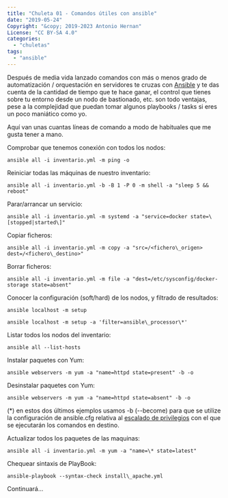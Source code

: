 ```yaml
---
title: "Chuleta 01 - Comandos útiles con ansible"
date: "2019-05-24"
Copyright: "&copy; 2019-2023 Antonio Hernan"
License: "CC BY-SA 4.0"
categories: 
  - "chuletas"
tags: 
  - "ansible"
---
```


Después de media vida lanzado comandos con más o menos grado de automatización / orquestación en servidores te cruzas con [Ansible](https://www.ansible.com) y te das cuenta de la cantidad de tiempo que te hace ganar, el control que tienes sobre tu entorno desde un nodo de bastionado, etc. son todo ventajas, pese a la complejidad que puedan tomar algunos playbooks / tasks si eres un poco maniático como yo.

Aquí van unas cuantas líneas de comando a modo de habituales que me gusta tener a mano.

Comprobar que tenemos conexión con todos los nodos:

`ansible all -i inventario.yml -m ping -o`

Reiniciar todas las máquinas de nuestro inventario:

`ansible all -i inventario.yml -b -B 1 -P 0 -m shell -a "sleep 5 && reboot"`

Parar/arrancar un servicio:

`ansible all -i inventario.yml -m systemd -a "service=docker state=\[stopped|started\]"`

Copiar ficheros:

`ansible all -i inventario.yml -m copy -a "src=/<fichero\_origen> dest=/<fichero\_destino>"`

Borrar ficheros:

`ansible all -i inventario.yml -m file -a "dest=/etc/sysconfig/docker-storage state=absent"`

Conocer la configuración (soft/hard) de los nodos, y filtrado de resultados:

`ansible localhost -m setup`

`ansible localhost -m setup -a 'filter=ansible\_processor\*'`

Listar todos los nodos del inventario:

`ansible all --list-hosts`

Instalar paquetes con Yum:

`ansible webservers -m yum -a "name=httpd state=present" -b -o`

Desinstalar paquetes con Yum:

`ansible webservers -m yum -a "name=httpd state=absent" -b -o`

(\*) en estos dos últimos ejemplos usamos -b (--become) para que se utilize la configuración de ansible.cfg relativa al [escalado de privilegios](https://docs.ansible.com/ansible/2.4/intro_configuration.html#become) con el que se ejecutarán los comandos en destino.

Actualizar todos los paquetes de las maquinas:

`ansible all -i inventario.yml -m yum -a "name=\* state=latest"`

Chequear sintaxis de PlayBook:

`ansible-playbook --syntax-check install\_apache.yml`

Continuará...
